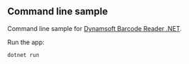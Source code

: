 ## Command line sample

Command line sample for [Dynamsoft Barcode Reader .NET](https://www.dynamsoft.com/barcode-reader/docs/server/programming/dotnet/user-guide.html).

Run the app:

```bash
dotnet run
```